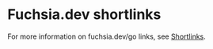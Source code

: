 # Fuchsia.dev shortlinks

For more information on fuchsia.dev/go links, see
[Shortlinks](contribute/docs/shortlinks/README.md).